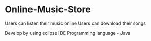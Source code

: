 # Online-Music-Store

Users can listen their music online
Users can download their songs

Develop by using eclipse IDE
Programming language - Java
